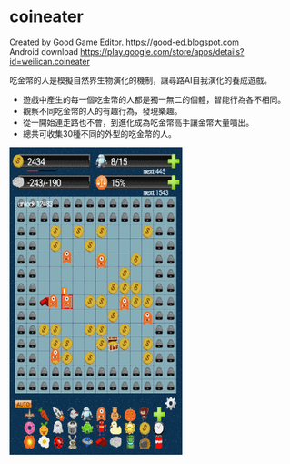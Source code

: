 # coineater

Created by Good Game Editor. https://good-ed.blogspot.com <br/>
Android download https://play.google.com/store/apps/details?id=weilican.coineater

吃金幣的人是模擬自然界生物演化的機制，讓尋路AI自我演化的養成遊戲。

* 遊戲中產生的每一個吃金幣的人都是獨一無二的個體，智能行為各不相同。
* 觀察不同吃金幣的人的有趣行為，發現樂趣。
* 從一開始連走路也不會，到進化成為吃金幣高手讓金幣大量噴出。
* 總共可收集30種不同的外型的吃金幣的人。

![image](coineater.png)
